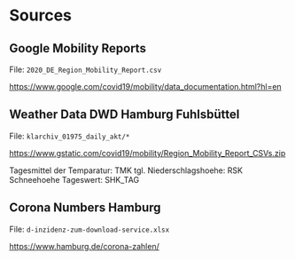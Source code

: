 # Sources

## Google Mobility Reports

File: `2020_DE_Region_Mobility_Report.csv`

https://www.google.com/covid19/mobility/data_documentation.html?hl=en

## Weather Data DWD Hamburg Fuhlsbüttel

File: `klarchiv_01975_daily_akt/*`

https://www.gstatic.com/covid19/mobility/Region_Mobility_Report_CSVs.zip

Tagesmittel der Temparatur: TMK
tgl. Niederschlagshoehe: RSK
Schneehoehe Tageswert: SHK_TAG

## Corona Numbers Hamburg

File: `d-inzidenz-zum-download-service.xlsx`

https://www.hamburg.de/corona-zahlen/

